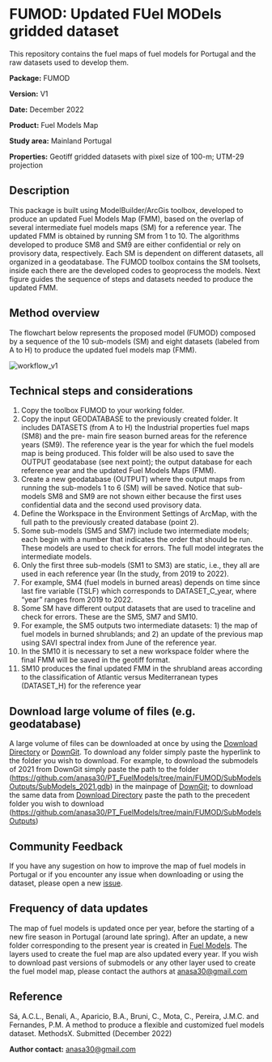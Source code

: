 # FUMOD: Updated FUel MODels gridded dataset

This repository contains the fuel maps of fuel models for Portugal and the raw datasets used to develop them. 

**Package:** FUMOD

**Version:** V1

**Date:** December 2022

**Product:** Fuel Models Map

**Study area:** Mainland Portugal

**Properties:** Geotiff gridded datasets with pixel size of 100-m; UTM-29 projection

## Description
This package is built using ModelBuilder/ArcGis toolbox, developed to produce an updated Fuel Models Map (FMM), based on the overlap of several intermediate fuel models maps (SM) for a reference year. The updated FMM is obtained by running SM from 1 to 10. The algorithms developed to produce SM8 and SM9 are either confidential or rely on provisory data, respectively. Each SM is dependent on different datasets, all organized in a geodatabase. The FUMOD toolbox contains the SM toolsets, inside each there are the developed codes to geoprocess the models. Next figure guides the sequence of steps and datasets needed to produce the updated FMM. 


## Method overview

The flowchart below represents the proposed model (FUMOD) composed by a sequence of the 10 sub-models (SM) and eight datasets (labeled from A to H) to produce the updated fuel models map (FMM).

![workflow_v1](https://user-images.githubusercontent.com/117373204/210095096-28f13635-88f8-47c6-94e6-a526cf376ab4.png)

## Technical steps and considerations
1. Copy the toolbox FUMOD to your working folder.
2. Copy the input GEODATABASE to the previously created folder. It includes DATASETS (from A to H) the Industrial properties fuel maps (SM8) and the pre- main fire season burned areas for the reference years (SM9). The reference year is the year for which the fuel models map is being produced. This folder will be also used to save the OUTPUT geodatabase (see next point); the output database for each reference year and the updated Fuel Models Maps (FMM).
3. Create a new geodatabase (OUTPUT) where the output maps from running the sub-models 1 to 6 (SM) will be saved. Notice that sub-models SM8 and SM9 are not shown either because the first uses confidential data and the second used provisory data.
4. Define the Workspace in the Environment Settings of ArcMap, with the full path to the previously created database (point 2).
5. Some sub-models (SM5 and SM7) include two intermediate models; each begin with a number that indicates the order that should be run. These models are used to check for errors. The full model integrates the intermediate models.
6. Only the first three sub-models (SM1 to SM3) are static, i.e., they all are used in each reference year (In the study, from 2019 to 2022).
7. For example, SM4 (fuel models in burned areas) depends on time since last fire variable (TSLF) which corresponds to DATASET_C_year, where “year” ranges from 2019 to 2022.
8. Some SM have different output datasets that are used to traceline and check for errors. These are the SM5, SM7 and SM10.
9. For example, the SM5 outputs two intermediate datasets: 1) the map of fuel models in burned shrublands; and 2) an update of the previous map using SAVI spectral index from June of the reference year.
10. In the SM10 it is necessary to set a new workspace folder where the final FMM will be saved in the geotiff format.
11. SM10 produces the final updated FMM in the shrubland areas according to the classification of Atlantic versus Mediterranean types (DATASET_H) for the reference year


## Download large volume of files (e.g. geodatabase)
A large volume of files can be downloaded at once by using the [Download Directory](https://download-directory.github.io/) or [DownGit](https://downgit.github.io/). To download any folder simply paste the hyperlink to the folder you wish to download. For example, to download the submodels of 2021 from DownGit simply paste the path to the folder (https://github.com/anasa30/PT_FuelModels/tree/main/FUMOD/SubModelsOutputs/SubModels_2021.gdb) in the mainpage of [DownGit](https://downgit.github.io/); to download the same data from [Download Directory](https://download-directory.github.io/) paste the path to the precedent folder you wish to download (https://github.com/anasa30/PT_FuelModels/tree/main/FUMOD/SubModelsOutputs)


## Community Feedback
If you have any sugestion on how to improve the map of fuel models in Portugal or if you encounter any issue when downloading or using the dataset, please open a new [issue](https://github.com/anasa30/PT_FuelModels/issues).


## Frequency of data updates
The map of fuel models is updated once per year, before the starting of a new fire season in Portugal (around late spring). After an update, a new folder corresponding to the present year is created in [Fuel Models](https://github.com/anasa30/PT_FuelModels/tree/main/FuelModelsMap). The layers used to create the fuel map are also updated every year. If you wish to download past versions of submodels or any other layer used to create the fuel model map, please contact the authors at anasa30@gmail.com

## Reference
Sá, A.C.L., Benali, A., Aparicio, B.A., Bruni, C., Mota, C., Pereira, J.M.C. and Fernandes, P.M. A method to produce a flexible and customized fuel models dataset. MethodsX. Submitted (December 2022)


**Author contact:** anasa30@gmail.com

